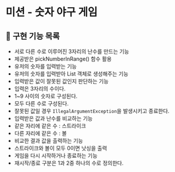 # 미션 - 숫자 야구 게임

## 🚀 구현 기능 목록

- 서로 다른 수로 이루어진 3자리의 난수를 만드는 기능 
- 제공받은 pickNumberInRange() 함수 활용
- 유저의 숫자를 입력받는 기능 
- 유저의 숫자를 입력받아 List 객체로 생성해주는 기능
- 입력받은 값이 잘못된 값인지 판단하는 기능 
- 입력은 3자리의 수이다.
- 1~9 사이의 숫자로 구성된다. 
- 모두 다른 수로 구성된다. 
- 잘못된 값일 경우 `IllegalArgumentException`을 발생시키고 종료한다.
- 입력받은 값과 난수를 비교하는 기능 
- 같은 자리에 같은 수 : 스트라이크 
- 다른 자리에 같은 수 : 볼
- 비교한 결과 값을 출력하는 기능 
- 스트라이크와 볼이 모두 0이면 낫싱을 출력
- 게임을 다시 시작하거나 종료하는 기능 
- 재시작/종료 구분은 1과 2중 하나의 수로 정의한다.

## <br>

